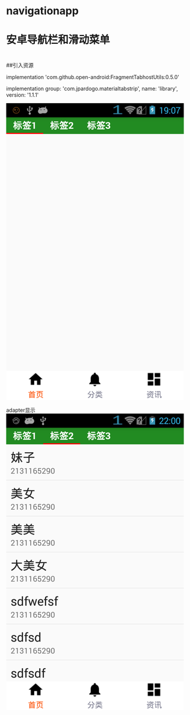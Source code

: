 # navigationapp
# 安卓导航栏和滑动菜单

#
##引入资源
  
  implementation 'com.github.open-android:FragmentTabhostUtils:0.5.0'
  
  implementation group: 'com.jpardogo.materialtabstrip', name: 'library', version: '1.1.1'

![Image text](doc/menu.png)

  adapter显示
![Image text](doc/adapter.png)
